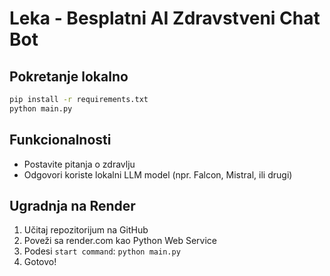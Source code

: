# Leka - Besplatni AI Zdravstveni Chat Bot

## Pokretanje lokalno

```bash
pip install -r requirements.txt
python main.py
```

## Funkcionalnosti
- Postavite pitanja o zdravlju
- Odgovori koriste lokalni LLM model (npr. Falcon, Mistral, ili drugi)

## Ugradnja na Render
1. Učitaj repozitorijum na GitHub
2. Poveži sa render.com kao Python Web Service
3. Podesi `start command`: `python main.py`
4. Gotovo!